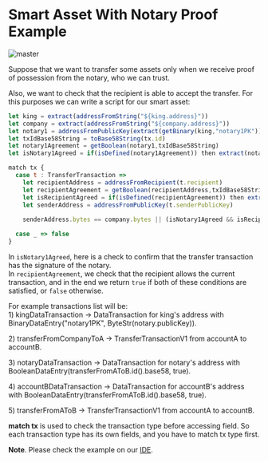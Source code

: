 # Smart Asset With Notary Proof Example
![master](https://img.shields.io/badge/node-1.1-4bc51d.svg)

Suppose that we want to transfer some assets only when we receive proof of possession from the notary, who we can trust.

Also, we want to check that the recipient is able to accept the transfer. For this purposes we can write a script for our smart asset:

```js
let king = extract(addressFromString("${king.address}"))
let company = extract(addressFromString("${company.address}"))
let notary1 = addressFromPublicKey(extract(getBinary(king,"notary1PK")))
let txIdBase58String = toBase58String(tx.id)
let notary1Agreement = getBoolean(notary1,txIdBase58String)
let isNotary1Agreed = if(isDefined(notary1Agreement)) then extract(notary1Agreement) else false

match tx { 
  case t : TransferTransaction =>
    let recipientAddress = addressFromRecipient(t.recipient)
    let recipientAgreement = getBoolean(recipientAddress,txIdBase58String)
    let isRecipientAgreed = if(isDefined(recipientAgreement)) then extract(recipientAgreement) else false
    let senderAddress = addressFromPublicKey(t.senderPublicKey)
    
    senderAddress.bytes == company.bytes || (isNotary1Agreed && isRecipientAgreed)

  case _ => false
}
```

In `isNotary1Agreed`, here is a check to confirm that the transfer transaction has the signature of the notary.   
In `recipientAgreement`, we check that the recipient allows the current   
transaction, and in the end we return `true` if both of these conditions are satisfied, or `false` otherwise.

For example transactions list will be:  
1\) kingDataTransaction -&gt; DataTransaction for king's address with BinaryDataEntry\("notary1PK", ByteStr\(notary.publicKey\)\).

2\) transferFromCompanyToA -&gt; TransferTransactionV1 from accountA to accountB.

3\) notaryDataTransaction -&gt; DataTransaction for notary's address with BooleanDataEntry\(transferFromAToB.id\(\).base58, true\).

4\) accountBDataTransaction -&gt; DataTransaction for accountB's address with BooleanDataEntry\(transferFromAToB.id\(\).base58, true\).

5\) transferFromAToB -&gt; TransferTransactionV1 from accountA to accountB.

**match tx** is used  to check the transaction type before accessing field. So each transaction type has its own fields, and you have to match tx type first.

**Note**. Please check the example on our [IDE](https://ide.neelplatform.com/).

